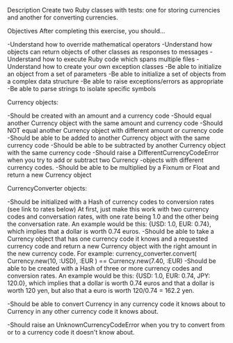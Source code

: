 Description
Create two Ruby classes with tests: one for storing currencies and another for converting currencies.

Objectives
After completing this exercise, you should...

-Understand how to override mathematical operators
-Understand how objects can return objects of other classes as responses to messages
-Understand how to execute Ruby code which spans multiple files
-Understand how to create your own exception classes
-Be able to initialize an object from a set of parameters
-Be able to initialize a set of objects from a complex data structure
-Be able to raise exceptions/errors as appropriate
-Be able to parse strings to isolate specific symbols

Currency objects:

-Should be created with an amount and a currency code
-Should equal another Currency object with the same amount and currency code
-Should NOT equal another Currency object with different amount or currency code
-Should be able to be added to another Currency object with the same currency code
-Should be able to be subtracted by another Currency object with the same currency code
-Should raise a DifferentCurrencyCodeError when you try to add or subtract two Currency -objects with different currency codes.
-Should be able to be multiplied by a Fixnum or Float and return a new Currency object

CurrencyConverter objects:

-Should be initialized with a Hash of currency codes to conversion rates (see link to rates below)
At first, just make this work with two currency codes and conversation rates, with one rate being 1.0 and the other being the conversation rate. An example would be this: {USD: 1.0, EUR: 0.74}, which implies that a dollar is worth 0.74 euros.
-Should be able to take a Currency object that has one currency code it knows and a requested currency code and return a new Currency object with the right amount in the new currency code. For example:
currency_converter.convert( Currency.new(10, :USD), :EUR ) == Currency.new(7.40, :EUR)
-Should be able to be created with a Hash of three or more currency codes and conversion rates. An example would be this: {USD: 1.0, EUR: 0.74, JPY: 120.0}, which implies that a dollar is worth 0.74 euros and that a dollar is worth 120 yen, but also that a euro is worth 120/0.74 = 162.2 yen.

-Should be able to convert Currency in any currency code it knows about to Currency in any other currency code it knows about.

-Should raise an UnknownCurrencyCodeError when you try to convert from or to a currency code it doesn't know about.
